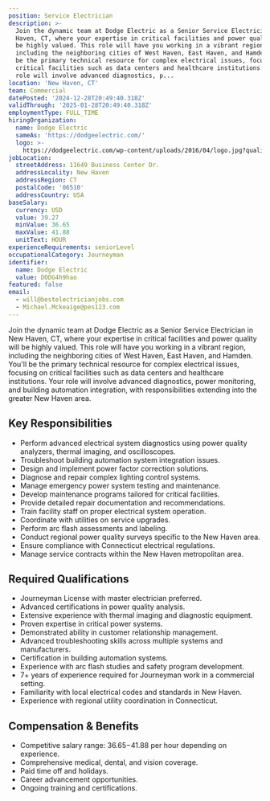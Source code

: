 ```yaml
---
position: Service Electrician
description: >-
  Join the dynamic team at Dodge Electric as a Senior Service Electrician in New
  Haven, CT, where your expertise in critical facilities and power quality will
  be highly valued. This role will have you working in a vibrant region,
  including the neighboring cities of West Haven, East Haven, and Hamden. You'll
  be the primary technical resource for complex electrical issues, focusing on
  critical facilities such as data centers and healthcare institutions. Your
  role will involve advanced diagnostics, p...
location: 'New Haven, CT'
team: Commercial
datePosted: '2024-12-28T20:49:40.318Z'
validThrough: '2025-01-28T20:49:40.318Z'
employmentType: FULL_TIME
hiringOrganization:
  name: Dodge Electric
  sameAs: 'https://dodgeelectric.com/'
  logo: >-
    https://dodgeelectric.com/wp-content/uploads/2016/04/logo.jpg?quality=100.3022012111021
jobLocation:
  streetAddress: 11649 Business Center Dr.
  addressLocality: New Haven
  addressRegion: CT
  postalCode: '06510'
  addressCountry: USA
baseSalary:
  currency: USD
  value: 39.27
  minValue: 36.65
  maxValue: 41.88
  unitText: HOUR
experienceRequirements: seniorLevel
occupationalCategory: Journeyman
identifier:
  name: Dodge Electric
  value: DODG4h9hao
featured: false
email:
  - will@bestelectricianjobs.com
  - Michael.Mckeaige@pes123.com
---
```




Join the dynamic team at Dodge Electric as a Senior Service Electrician in New Haven, CT, where your expertise in critical facilities and power quality will be highly valued. This role will have you working in a vibrant region, including the neighboring cities of West Haven, East Haven, and Hamden. You'll be the primary technical resource for complex electrical issues, focusing on critical facilities such as data centers and healthcare institutions. Your role will involve advanced diagnostics, power monitoring, and building automation integration, with responsibilities extending into the greater New Haven area.

## Key Responsibilities
- Perform advanced electrical system diagnostics using power quality analyzers, thermal imaging, and oscilloscopes.
- Troubleshoot building automation system integration issues.
- Design and implement power factor correction solutions.
- Diagnose and repair complex lighting control systems.
- Manage emergency power system testing and maintenance.
- Develop maintenance programs tailored for critical facilities.
- Provide detailed repair documentation and recommendations.
- Train facility staff on proper electrical system operation.
- Coordinate with utilities on service upgrades.
- Perform arc flash assessments and labeling.
- Conduct regional power quality surveys specific to the New Haven area.
- Ensure compliance with Connecticut electrical regulations.
- Manage service contracts within the New Haven metropolitan area.

## Required Qualifications
- Journeyman License with master electrician preferred.
- Advanced certifications in power quality analysis.
- Extensive experience with thermal imaging and diagnostic equipment.
- Proven expertise in critical power systems.
- Demonstrated ability in customer relationship management.
- Advanced troubleshooting skills across multiple systems and manufacturers.
- Certification in building automation systems.
- Experience with arc flash studies and safety program development.
- 7+ years of experience required for Journeyman work in a commercial setting.
- Familiarity with local electrical codes and standards in New Haven.
- Experience with regional utility coordination in Connecticut.

## Compensation & Benefits
- Competitive salary range: $36.65-$41.88 per hour depending on experience.
- Comprehensive medical, dental, and vision coverage.
- Paid time off and holidays.
- Career advancement opportunities.
- Ongoing training and certifications.